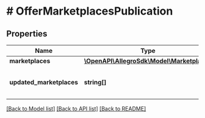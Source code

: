 # # OfferMarketplacesPublication

## Properties

Name | Type | Description | Notes
------------ | ------------- | ------------- | -------------
**marketplaces** | [**\OpenAPI\AllegroSdk\Model\Marketplaces**](Marketplaces.md) |  |
**updated_marketplaces** | **string[]** | List of marketplaces with updated visibility. |

[[Back to Model list]](../../README.md#models) [[Back to API list]](../../README.md#endpoints) [[Back to README]](../../README.md)
